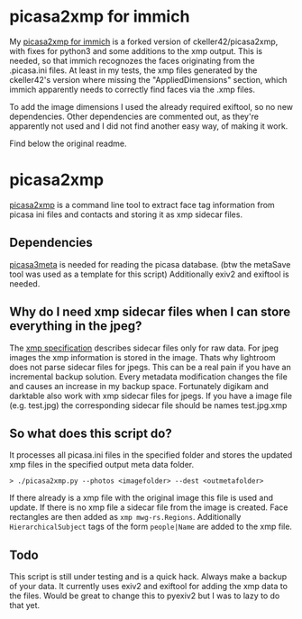 picasa2xmp for immich
==========
My [picasa2xmp for immich](https://github.com/cratoo/picasa2xmp) is a forked version of ckeller42/picasa2xmp, with fixes for python3 and some additions to the xmp output. This is needed, so that immich recognozes the faces originating from the .picasa.ini files.
At least in my tests, the xmp files generated by the ckeller42's version where missing the "AppliedDimensions" section, which immich apparently needs to correctly find faces via the .xmp files.

To add the image dimensions I used the already required exiftool, so no new dependencies. Other dependencies are commented out, as they're apparently not used and I did not find another easy way, of making it work.

Find below the original readme.

picasa2xmp
==========

[picasa2xmp](https://github.com/ckeller42/picasa2xmp) is a command line tool to extract face tag information from picasa ini files and contacts and storing it as xmp sidecar files.

Dependencies
------------

[picasa3meta](https://github.com/vosbergw/picasa3meta) is needed for reading the picasa database. (btw the metaSave tool was used as a template for this script)
Additionally exiv2 and exiftool is needed.

Why do I need xmp sidecar files when I can store everything in the jpeg?
-----------------------------------------------------------------------

The [xmp specification](https://partners.adobe.com/public/developer/en/xmp/sdk/XMPspecification.pdf) describes sidecar files only for raw data. For jpeg images the xmp information is stored in the image. Thats why lightroom does not parse sidecar files for jpegs.
This can be a real pain if you have an incremental backup solution.
Every metadata modification changes the file and causes an increase in my backup space.
Fortunately digikam and darktable also work with xmp sidecar files for jpegs.
If you have a image file (e.g. test.jpg) the corresponding sidecar file should be names test.jpg.xmp


So what does this script do?
----------------------------

It processes all picasa.ini files in the specified folder and stores the
updated xmp files in the specified output meta data folder.

```
> ./picasa2xmp.py --photos <imagefolder> --dest <outmetafolder>
```

If there already is a xmp file with the original image this file is used and update.
If there is no xmp file a sidecar file from the image is created. 
Face rectangles are then added as `xmp mwg-rs.Regions`.
Additionally `HierarchicalSubject` tags of the form `people|Name` are added to the xmp file.


Todo
----

This script is still under testing and is a quick hack.
Always make a backup of your data.
It currently uses exiv2 and exiftool for adding the xmp data to the files.
Would be great to change this to pyexiv2 but I was to lazy to do that yet.
